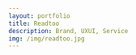 ```yaml
---
layout: portfolio
title: Readtoo
description: Brand, UXUI, Service
img: /img/readtoo.jpg
---
```


<div class="img_row">
	<img class="col three" src="{{ site.baseurl }}/img/readtoo/01.jpg" alt="" title="readtoo01"/>
</div>

<br/>

<div class="img_row">
	<img class="col three" src="{{ site.baseurl }}/img/readtoo/02.jpg" alt="" title="readtoo02"/>
</div>

<br/>

<div class="img_row">
	<img class="col three" src="{{ site.baseurl }}/img/readtoo/03.jpg" alt="" title="readtoo03"/>
</div>

<br/>

<div class="img_row">
	<img class="col three" src="{{ site.baseurl }}/img/readtoo/04.jpg" alt="" title="readtoo01"/>
</div>

<br/>

<div class="img_row">
	<img class="col three" src="{{ site.baseurl }}/img/readtoo/05.jpg" alt="" title="readtoo01"/>
</div>

<br/>

<div class="img_row">
	<img class="col three" src="{{ site.baseurl }}/img/readtoo/06.jpg" alt="" title="readtoo01"/>
</div>

<br/>

<div class="img_row">
	<img class="col three" src="{{ site.baseurl }}/img/readtoo/07.jpg" alt="" title="readtoo01"/>
</div>

<br/>

<div class="img_row">
	<img class="col three" src="{{ site.baseurl }}/img/readtoo/08.jpg" alt="" title="readtoo01"/>
</div>

<br/>

<div class="img_row">
	<img class="col three" src="{{ site.baseurl }}/img/readtoo/09.jpg" alt="" title="readtoo01"/>
</div>

<br/>

<div class="img_row">
	<img class="col three" src="{{ site.baseurl }}/img/readtoo/10.jpg" alt="" title="readtoo01"/>
</div>

<br/>

<div class="img_row">
	<img class="col three" src="{{ site.baseurl }}/img/readtoo/11.jpg" alt="" title="readtoo01"/>
</div>

<br/>






<!--
Every project has a beautiful feature shocase page. It's easy to include images, in a flexible 3-column grid format. Make your photos 1/3, 2/3, or full width.

To give your project a background in the portfolio page, just add the img tag to the front matter like so: 

	---
	layout: post
	title: Project
	description: a project with a background image
	img: /img/12.jpg
	---


<div class="img_row">
	<img class="col one" src="{{ site.baseurl }}/img/1.jpg" alt="" title="example image"/>
	<img class="col one" src="{{ site.baseurl }}/img/2.jpg" alt="" title="example image"/>
	<img class="col one" src="{{ site.baseurl }}/img/3.jpg" alt="" title="example image"/>
</div>
<div class="col three caption">
	Caption photos easily. On the left, a road goes through a tunnel. Middle, leaves artistically fall in a hipster photoshoot. Right, in another hipster photoshoot, a lumberjack grasps a handful of pine needles.
</div>
<div class="img_row">
	<img class="col three" src="{{ site.baseurl }}/img/5.jpg" alt="" title="example image"/>
</div>
<div class="col three caption">
	This image can also have a caption. It's like magic. 
</div>

You can also put regular text between your rows of images. Say you wanted to write a little bit about your project before you posted the rest of the images. You describe how you toiled, sweated, *bled* for your project, and then.... you reveal it's glory in the next row of images.


<div class="img_row">
	<img class="col two" src="{{ site.baseurl }}/img/6.jpg" alt="" title="example image"/>
	<img class="col one" src="{{ site.baseurl }}/img/11.jpg" alt="" title="example image"/>
</div>
<div class="col three caption">
	You can also have artistically styled 2/3 + 1/3 images, like these.
</div>


<br/><br/><br/>


The code is simple. Just add a col class to your image, and another class specifying the width: one, two, or three columns wide. Here's the code for the last row of images above: 

	<div class="img_row">
	  <img class="col two" src="/img/6.jpg"/>
	  <img class="col one" src="/img/11.jpg"/>
	</div>
-->